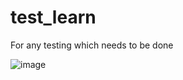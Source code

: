 # test_learn
For any testing which needs to be done

![image](https://github.com/Poorva2003/test_learn/assets/114301377/97cce975-6afd-49d5-ba18-cd3a0860a32d)
